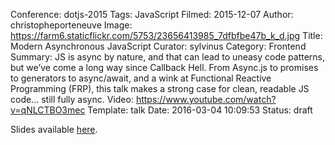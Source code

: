 Conference: dotjs-2015
Tags: JavaScript
Filmed: 2015-12-07
Author: christopheporteneuve
Image: https://farm6.staticflickr.com/5753/23656413985_7dfbfbe47b_k_d.jpg
Title: Modern Asynchronous JavaScript
Curator: sylvinus
Category: Frontend
Summary: JS is async by nature, and that can lead to uneasy code patterns, but we’ve come a long way since Callback Hell. From Async.js to promises to generators to async/await, and a wink at Functional Reactive Programming (FRP), this talk makes a strong case for clean, readable JS code… still fully async.
Video: https://www.youtube.com/watch?v=qNLCTBO3mec
Template: talk
Date: 2016-03-04 10:09:53
Status: draft

Slides available [here](http://bitly.com/dotjs-async).